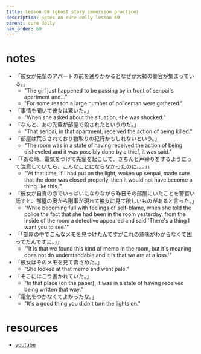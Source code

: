 ```yaml
---
title: lesson 69 (ghost story immersion practice)
description: notes on cure dolly lesson 69
parent: cure dolly
nav_order: 69
---
```

# notes
- 「彼女が先輩のアパートの前を通りかかるとなぜか大勢の警官が集まっている。」
	- "The girl just happened to be passing by in front of senpai's apartment and..."
	- "For some reason a large number of policeman were gathered."
- 「事情を聞いて彼女は驚いた。」
	- "When she asked about the situation, she was shocked."
- 「なんと、あの先輩が部屋で殺されたというのだ。」
	- "That senpai, in that apartment, received the action of being killed."
- 「部屋は荒らされており物取りの犯行かもしれないという。」
	- "The room was in a state of having received the action of being disheveled and it was possibly done by a thief, it was said."
- 「「あの時、電気をつけて先輩を起こして、きちんと戸締りをするようにって注意していたら、こんなことにならなかったのに。。。」」
	- "'At that time, if I had put on the light, woken up senpai, made sure that the door was closed properly, then it would not have become a thing like this.'"
- 「彼女が自責の念でいっぱいになりながら昨日その部屋にいたことを警官い話すと、部屋の奥から刑事が現れて彼女に見て欲しいものがあると言った。」
	- "While becoming full with feelings of self-blame, when she told the police the fact that she had been in the room yesterday, from the inside of the room a detective appeared and said 'There's a thing I want you to see.'"
- 「「部屋の中でこんなメモを見つけたんですがこれの意味がわからなくて困ってたんですよ。」」
	- "'It is that we found this kind of memo in the room, but it's meaning does not do understandable and it is that we are at a loss.'"
- 「彼女はそのメモを見て青ざめた。」
	- "She looked at that memo and went pale."
- 「そこにはこう書かれていた。」
	- "In that place (on the paper), it was in a state of having received being written that way."
- 「電気をつかなくてよかったな。」
	- "It's a good thing you didn't turn the lights on."
# resources
- [youtube](https://www.youtube.com/watch?v=Iezf0NR-cTE)